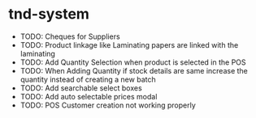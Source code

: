 # tnd-system

-   TODO: Cheques for Suppliers
-   TODO: Product linkage like Laminating papers are linked with the laminating
-   TODO: Add Quantity Selection when product is selected in the POS
-   TODO: When Adding Quantity if stock details are same increase the quantity instead of creating a new batch
-   TODO: Add searchable select boxes
-   TODO: Add auto selectable prices modal
-   TODO: POS Customer creation not working properly
